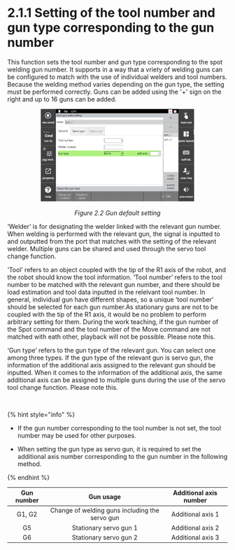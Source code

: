 ﻿# 2.1.1 Setting of the tool number and gun type corresponding to the gun number

This function sets the tool number and gun type corresponding to the spot welding gun number. It supports in a way that a vriety of welding guns can be configured to match with the use of individual welders and tool numbers. Because the welding method varies depending on the gun type, the setting must be performed correctly. Guns can be added using the '+' sign on the right and up to 16 guns can be added.


<p align="center">
 <img src="../../_assets/image_31_eng.PNG" width="70%"></img>
 <em><p align="center">Figure 2.2 Gun default setting</p></em>
</p>


‘Welder’ is for designating the welder linked with the relevant gun number. When welding is performed with the relevant gun, the signal is inputted to and outputted from the port that matches with the setting of the relevant welder. Multiple guns can be shared and used through the servo tool change function. 

‘Tool’ refers to an object coupled with the tip of the R1 axis of the robot, and the robot should know the tool information. ‘Tool number’ refers to the tool number to be matched with the relevant gun number, and there should be load estimation and tool data inputted in the relelvant tool number. In general, individual gun have different shapes, so a unique ‘tool number’ should be selected for each gun number.As stationary guns are not to be coupled with the tip of the R1 axis, it would be no problem to perform arbitrary setting for them. During the work teaching, if the gun number of the Spot command and the tool number of the Move command are not matched with eath other, playback will not be possible. Please note this.  

‘Gun type’ refers to the gun type of the relevant gun. You can select one among three types. If the gun type of the relevant gun is servo gun, the information of the additional axis assigned to the relevant gun should be inputted. When it comes to the information of the additional axis, the same additional axis can be assigned to multiple guns during the use of the servo tool change function. Please note this.

</br>

{% hint style="info" %}
-	If the gun number corresponding to the tool number is not set, the tool number may be used for other purposes.

-	When setting the gun type as servo gun, it is required to set the additional axis number corresponding to the gun number in the following method.  

{% endhint %}

<center>

|Gun number	|Gun usage|	Additional axis number|
|:---:|:---:|:---:|
|G1, G2|	Change of welding guns including the servo gun|	Additional axis 1|
|G5|	Stationary servo gun 1|	Additional axis 2|
|G6|	Stationary servo gun 2|	Additional axis 3|

</center>